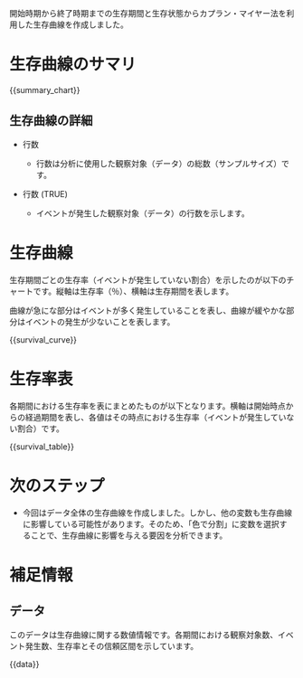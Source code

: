 開始時期から終了時期までの生存期間と生存状態からカプラン・マイヤー法を利用した生存曲線を作成しました。

# 生存曲線のサマリ

{{summary_chart}}

## 生存曲線の詳細

* 行数
  * 行数は分析に使用した観察対象（データ）の総数（サンプルサイズ）です。
  
* 行数 (TRUE)
  * イベントが発生した観察対象（データ）の行数を示します。

# 生存曲線

生存期間ごとの生存率（イベントが発生していない割合）を示したのが以下のチャートです。縦軸は生存率（％）、横軸は生存期間を表します。

曲線が急にな部分はイベントが多く発生していることを表し、曲線が緩やかな部分はイベントの発生が少ないことを表します。

{{survival_curve}}

# 生存率表

各期間における生存率を表にまとめたものが以下となります。横軸は開始時点からの経過期間を表し、各値はその時点における生存率（イベントが発生していない割合）です。

{{survival_table}}

# 次のステップ

* 今回はデータ全体の生存曲線を作成しました。しかし、他の変数も生存曲線に影響している可能性があります。そのため、「色で分割」に変数を選択することで、生存曲線に影響を与える要因を分析できます。

# 補足情報

## データ

このデータは生存曲線に関する数値情報です。各期間における観察対象数、イベント発生数、生存率とその信頼区間を示しています。

{{data}}